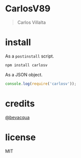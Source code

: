 # CarlosV89

> Carlos Villalta

# install

As a `postinstall` script.

```bash
npm install carlosv
```

As a JSON object.

```js
console.log(require('carlosv'));
```

# credits

[@bevacqua](https://github.com/bevacqua/bevacqua)

# license

MIT
